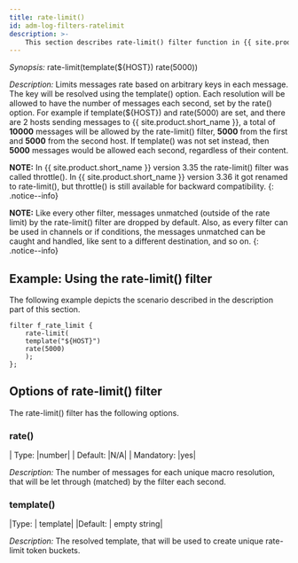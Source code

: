 ```yaml
---
title: rate-limit()
id: adm-log-filters-ratelimit
description: >-
    This section describes rate-limit() filter function in {{ site.product.short_name }}.
---
```


*Synopsis:* rate-limit(template(${HOST}) rate(5000))

*Description:* Limits messages rate based on arbitrary keys in each
message. The key will be resolved using the template() option. Each
resolution will be allowed to have the number of messages each second,
set by the rate() option. For example if template(${HOST}) and rate(5000)
are set, and there are 2 hosts sending messages to {{ site.product.short_name }}, a
total of **10000** messages will be allowed by the rate-limit() filter,
**5000** from the first and **5000** from the second host. If template()
was not set instead, then **5000** messages would be allowed each
second, regardless of their content.

**NOTE:** In {{ site.product.short_name }} version 3.35 the rate-limit() filter was called
throttle(). In {{ site.product.short_name }} version 3.36 it got renamed to
rate-limit(), but throttle() is still available for backward
compatibility.
{: .notice--info}

**NOTE:** Like every other filter, messages unmatched (outside of the rate
limit) by the rate-limit() filter are dropped by default. Also, as every
filter can be used in channels or if conditions, the messages unmatched
can be caught and handled, like sent to a different destination, and so
on.
{: .notice--info}

## Example: Using the rate-limit() filter

The following example depicts the scenario described in the description
part of this section.

```config
filter f_rate_limit {
    rate-limit(
    template("${HOST}")
    rate(5000)
    );
};
```

## Options of rate-limit() filter

The rate-limit() filter has the following options.

### rate()

|  Type:        |number|
|  Default:     |N/A|
|  Mandatory:   |yes|

*Description:* The number of messages for each unique macro resolution,
that will be let through (matched) by the filter each second.

### template()

|Type:    |  template|
|Default: |  empty string|

*Description:* The resolved template, that will be used to create unique
rate-limit token buckets.

